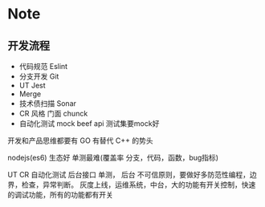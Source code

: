 # Note
## 开发流程
* 代码规范 Eslint
* 分支开发 Git
* UT Jest
* Merge
* 技术债扫描 Sonar
* CR 风格 门面 chunck
* 自动化测试 mock beef api  测试集要mock好


开发和产品思维都要有
GO 有替代 C++ 的势头

nodejs(es6) 生态好
单测最难(覆盖率 分支，代码，函数，bug指标)

UT 
CR
自动化测试 后台接口  单测，
后台 不可信原则，要做好多防范性编程，边界，检查，异常判断。
灰度上线，运维系统，中台，大的功能有开关控制，快速的调试功能，所有的功能都有开关
